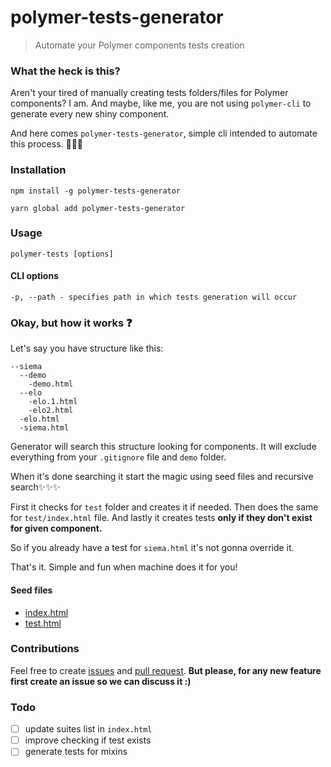 # polymer-tests-generator

> Automate your Polymer components tests creation

### What the heck is this?

Aren't your tired of manually creating tests folders/files for Polymer components? I am. And maybe, like me, you are not using `polymer-cli` to generate every new shiny component.

And here comes `polymer-tests-generator`, simple cli intended to automate this process. 🎉🎉🎉

### Installation

`npm install -g polymer-tests-generator`

`yarn global add polymer-tests-generator`

### Usage

`polymer-tests [options]`

#### CLI options

`-p, --path - specifies path in which tests generation will occur`

### Okay, but how it works ❓

Let's say you have structure like this:
```
--siema
  --demo
    -demo.html
  --elo
    -elo.1.html
    -elo2.html
  -elo.html
  -siema.html
```

Generator will search this structure looking for components. It will exclude everything from your `.gitignore` file and `demo` folder.

When it's done searching it start the magic using seed files and recursive search✨✨✨

First it checks for `test` folder and creates it if needed. Then does the same for `test/index.html` file. And lastly it creates tests **only if they don't exist for given component.**

So if you already have a test for `siema.html` it's not gonna override it.

That's it. Simple and fun when machine does it for you!

#### Seed files
* [index.html](https://github.com/lukawski/polymer-tests-generator/blob/master/index-test-seed.html)
* [test.html](https://github.com/lukawski/polymer-tests-generator/blob/master/test-suite-seed.html)

### Contributions

Feel free to create [issues](https://github.com/lukawski/polymer-tests-generator/issues/new) and [pull request](https://github.com/lukawski/polymer-tests-generator/compare).
**But please, for any new feature first create an issue so we can discuss it :)**

### Todo
- [ ] update suites list in `index.html`
- [ ] improve checking if test exists
- [ ] generate tests for mixins
